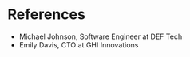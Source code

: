 # References

- Michael Johnson, Software Engineer at DEF Tech
- Emily Davis, CTO at GHI Innovations
